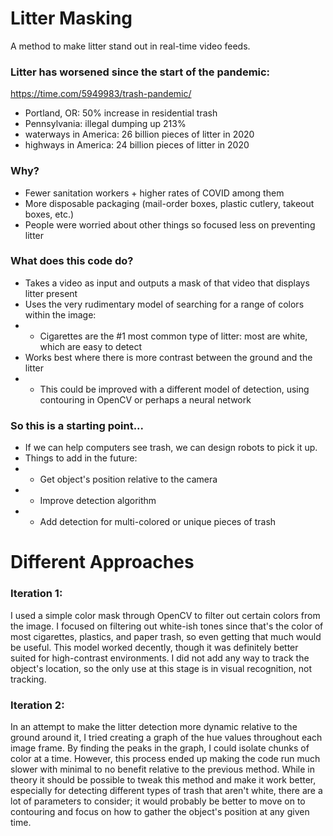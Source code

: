 # Litter Masking
A method to make litter stand out in real-time video feeds.

### Litter has worsened since the start of the pandemic:
https://time.com/5949983/trash-pandemic/
- Portland, OR: 50% increase in residential trash
- Pennsylvania: illegal dumping up 213%
- waterways in America: 26 billion pieces of litter in 2020
- highways in America: 24 billion pieces of litter in 2020

### Why?
- Fewer sanitation workers + higher rates of COVID among them
- More disposable packaging (mail-order boxes, plastic cutlery, takeout boxes, etc.)
- People were worried about other things so focused less on preventing litter

### What does this code do?
- Takes a video as input and outputs a mask of that video that displays litter present
- Uses the very rudimentary model of searching for a range of colors within the image:
- - Cigarettes are the #1 most common type of litter: most are white, which are easy to detect
- Works best where there is more contrast between the ground and the litter
- - This could be improved with a different model of detection, using contouring in OpenCV or perhaps a neural network

### So this is a starting point...
- If we can help computers see trash, we can design robots to pick it up.
- Things to add in the future:
- - Get object's position relative to the camera
- - Improve detection algorithm
- - Add detection for multi-colored or unique pieces of trash

# Different Approaches
### Iteration 1:
I used a simple color mask through OpenCV to filter out certain colors from the image. I focused on filtering out white-ish tones since that's the color of most cigarettes, plastics, and paper trash, so even getting that much would be useful. This model worked decently, though it was definitely better suited for high-contrast environments. I did not add any way to track the object's location, so the only use at this stage is in visual recognition, not tracking.

### Iteration 2:
In an attempt to make the litter detection more dynamic relative to the ground around it, I tried creating a graph of the hue values throughout each image frame. By finding the peaks in the graph, I could isolate chunks of color at a time. However, this process ended up making the code run much slower with minimal to no benefit relative to the previous method. While in theory it should be possible to tweak this method and make it work better, especially for detecting different types of trash that aren't white, there are a lot of parameters to consider; it would probably be better to move on to contouring and focus on how to gather the object's position at any given time. 